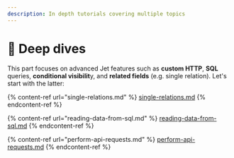 ```yaml
---
description: In depth tutorials covering multiple topics
---
```


# 🤿  Deep dives

This part focuses on advanced Jet features such as **custom HTTP**, **SQL** queries, **conditional visibilit**y, and **related fields** (e.g. single relation). Let's start with the latter:

{% content-ref url="single-relations.md" %}
[single-relations.md](single-relations.md)
{% endcontent-ref %}

{% content-ref url="reading-data-from-sql.md" %}
[reading-data-from-sql.md](reading-data-from-sql.md)
{% endcontent-ref %}

{% content-ref url="perform-api-requests.md" %}
[perform-api-requests.md](perform-api-requests.md)
{% endcontent-ref %}

